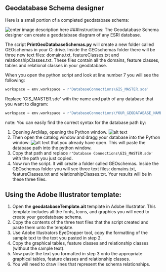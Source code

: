 ## Geodatabase Schema designer
Here is a small portion of a completed geodatabase schema:

![enter image description here](http://itsallearth.com/images/gdbDBdiagrams.JPG)
###Instructions:
The Geodatabase Schema designer can create a geodatabase diagram of any ESRI database.  

The script **PrintGeoDatabaseSchemas.py** will create a new folder called GEOschemas in your C: drive.  Inside the GEOschemas folder there will be three new text files: domains.txt, featureClasses.txt and relationshipClasses.txt. These files contain all the domains, feature classes, tables and relational classes in your geodatabase. 

When you open the python script and look at line number 7 you will see the following:  
```python
workspace = env.workspace = r'DatabaseConnections\GIS_MASTER.sde'
```
Replace  'GIS_MASTER.sde' with the name and path of any database that you want to diagram:
```python
workspace = env.workspace = r'DatabaseConnections\YOUR_GEODATABASE_NAME.sde'
```
note: You can easily find the correct syntax for the database path by: 
1. Opening ArcMap, opening the Python window. ![alt text](http://itsallearth.com/images/littleBoxArrow-.png "python window Icon")
2. Then open the catalog window and dragg your database into the Python window: ![alt text](http://itsallearth.com/images/littelBoxArrowPython.png "python window Icon") that you already have open. This will paste the database path into the python window.  
3. Copy that path and replace ```r'Database Connections\GIS_MASTER.sde'``` with the path you just copied.
4. Now run the script. It will create a folder called GEOschemas. Inside the GEOschemas folder you will see three text files: domains.txt, featureClasses.txt and relationshipClasses.txt. Your results will be in these three files.

## Using the Adobe Illustrator template:
1. Open the **geodatabaseTemplate.ait** template in Adobe Illustrator. This template includes all the fonts, Icons, and graphics you will need to create your geodatabase schema.
2. Copy the contents of the three text files that the script created and paste them unto the template.
3. Use Adobe Illustrators EyeDropper tool, copy the formatting of the sample text to the text you pasted in step 2.
4. Copy the graphical tables, feature classes and relationship classes (without the sample text).
5. Now paste the text you formatted in step 3 onto the appropriate graphical tables, feature classes and relationship classes.
6. You will need to draw lines that represent the schema relationships.
